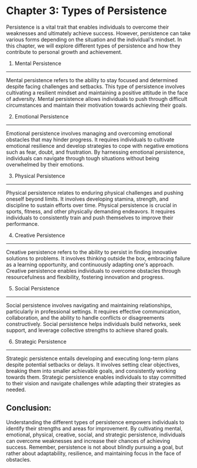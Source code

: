 Chapter 3: Types of Persistence
===============================

Persistence is a vital trait that enables individuals to overcome their weaknesses and ultimately achieve success. However, persistence can take various forms depending on the situation and the individual's mindset. In this chapter, we will explore different types of persistence and how they contribute to personal growth and achievement.

1. Mental Persistence
---------------------

Mental persistence refers to the ability to stay focused and determined despite facing challenges and setbacks. This type of persistence involves cultivating a resilient mindset and maintaining a positive attitude in the face of adversity. Mental persistence allows individuals to push through difficult circumstances and maintain their motivation towards achieving their goals.

2. Emotional Persistence
------------------------

Emotional persistence involves managing and overcoming emotional obstacles that may hinder progress. It requires individuals to cultivate emotional resilience and develop strategies to cope with negative emotions such as fear, doubt, and frustration. By harnessing emotional persistence, individuals can navigate through tough situations without being overwhelmed by their emotions.

3. Physical Persistence
-----------------------

Physical persistence relates to enduring physical challenges and pushing oneself beyond limits. It involves developing stamina, strength, and discipline to sustain efforts over time. Physical persistence is crucial in sports, fitness, and other physically demanding endeavors. It requires individuals to consistently train and push themselves to improve their performance.

4. Creative Persistence
-----------------------

Creative persistence refers to the ability to persist in finding innovative solutions to problems. It involves thinking outside the box, embracing failure as a learning opportunity, and continuously adapting one's approach. Creative persistence enables individuals to overcome obstacles through resourcefulness and flexibility, fostering innovation and progress.

5. Social Persistence
---------------------

Social persistence involves navigating and maintaining relationships, particularly in professional settings. It requires effective communication, collaboration, and the ability to handle conflicts or disagreements constructively. Social persistence helps individuals build networks, seek support, and leverage collective strengths to achieve shared goals.

6. Strategic Persistence
------------------------

Strategic persistence entails developing and executing long-term plans despite potential setbacks or delays. It involves setting clear objectives, breaking them into smaller achievable goals, and consistently working towards them. Strategic persistence enables individuals to stay committed to their vision and navigate challenges while adapting their strategies as needed.

Conclusion:
-----------

Understanding the different types of persistence empowers individuals to identify their strengths and areas for improvement. By cultivating mental, emotional, physical, creative, social, and strategic persistence, individuals can overcome weaknesses and increase their chances of achieving success. Remember, persistence is not about blindly pursuing a goal, but rather about adaptability, resilience, and maintaining focus in the face of obstacles.
